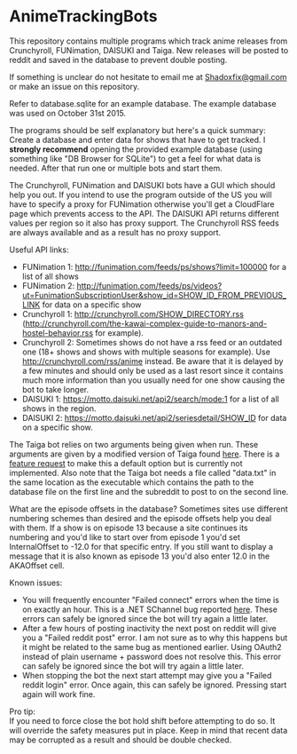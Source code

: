 # AnimeTrackingBots

This repository contains multiple programs which track anime releases from Crunchyroll, FUNimation, DAISUKI and Taiga.
New releases will be posted to reddit and saved in the database to prevent double posting.

If something is unclear do not hesitate to email me at Shadoxfix@gmail.com or make an issue on this repository.

Refer to database.sqlite for an example database. The example database was used on October 31st 2015.

The programs should be self explanatory but here's a quick summary:  
Create a database and enter data for shows that have to get tracked. I **strongly recommend** opening the provided
example database (using something like "DB Browser for SQLite") to get a feel for what data is needed.
After that run one or multiple bots and start them.

The Crunchyroll, FUNimation and DAISUKI bots have a GUI which should help you out. If you intend to use the program outside of the US
you will have to specify a proxy for FUNimation otherwise you'll get a CloudFlare page which prevents access to the API.
The DAISUKI API returns different values per region so it also has proxy support. The Crunchyroll RSS feeds are always available and as a result has
no proxy support.

Useful API links:

* FUNimation 1: http://funimation.com/feeds/ps/shows?limit=100000 for a list of all shows
* FUNimation 2: http://funimation.com/feeds/ps/videos?ut=FunimationSubscriptionUser&show_id=SHOW_ID_FROM_PREVIOUS_LINK for data on a specific show
* Crunchyroll 1: http://crunchyroll.com/SHOW_DIRECTORY.rss (http://crunchyroll.com/the-kawai-complex-guide-to-manors-and-hostel-behavior.rss for example).
* Crunchyroll 2: Sometimes shows do not have a rss feed or an outdated one (18+ shows and shows with multiple seasons for example). Use http://crunchyroll.com/rss/anime instead.
Be aware that it is delayed by a few minutes and should only be used as a last resort since it contains much more information than you usually need for one show causing the bot to take longer.
* DAISUKI 1: https://motto.daisuki.net/api2/search/mode:1 for a list of all shows in the region.
* DAISUKI 2: https://motto.daisuki.net/api2/seriesdetail/SHOW_ID for data on a specific show.

The Taiga bot relies on two arguments being given when run. These arguments are given by a modified version of Taiga found [here](https://github.com/Shadoxfix/taiga).
There is a [feature request](https://github.com/erengy/taiga/issues/95) to make this a default option but is currently not implemented.
Also note that the Taiga bot needs a file called "data.txt" in the same location as the executable which contains the path to the database file on the first line and the
subreddit to post to on the second line.

What are the episode offsets in the database?
Sometimes sites use different numbering schemes than desired and the episode offsets help you deal with them.
If a show is on episode 13 because a site continues its numbering and you'd like to start over from episode 1
you'd set InternalOffset to -12.0 for that specific entry. If you still want to display a message that it is also known
as episode 13 you'd also enter 12.0 in the AKAOffset cell.

Known issues:

* You will frequently encounter "Failed connect" errors when the time is on exactly an hour. This is a .NET SChannel bug reported [here](https://github.com/dotnet/corefx/issues/3889).
These errors can safely be ignored since the bot will try again a little later.
* After a few hours of posting inactivity the next post on reddit will give you a "Failed reddit post" error. I am not sure as to why this happens but it might be related to the same
bug as mentioned earlier. Using OAuth2 instead of plain username + password does not resolve this. This error can safely be ignored since the bot will try again a little later.
* When stopping the bot the next start attempt may give you a "Failed reddit login" error. Once again, this can safely be ignored. Pressing start again will work fine.

Pro tip:  
If you need to force close the bot hold shift before attempting to do so. It will override the safety measures put in place. Keep in mind that recent data may be corrupted
as a result and should be double checked.
